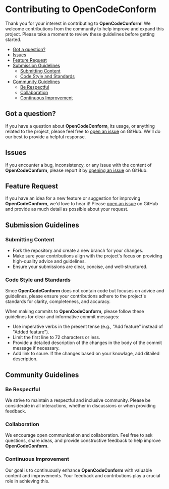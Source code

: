 # Contributing to OpenCodeConform

Thank you for your interest in contributing to **OpenCodeConform**! We welcome contributions from the community to help improve and expand this project. Please take a moment to review these guidelines before getting started.

- [Got a question?](#got-a-question)
- [Issues](#issues)
- [Feature Request](#feature-request)
- [Submission Guidelines](#submission-guidelines)
  - [Submitting Content](#submitting-content)
  - [Code Style and Standards](#code-style-and-standards)
- [Community Guidelines](#community-guidelines)
  - [Be Respectful](#be-respectful)
  - [Collaboration](#collaboration)
  - [Continuous Improvement](#continuous-improvement)

## <a name="got-a-question"></a> Got a question?

If you have a question about **OpenCodeConform**, its usage, or anything related to the project, please feel free to [open an issue](https://github.com/your-username/OpenCodeConform/issues) on GitHub. We'll do our best to provide a helpful response.

## <a name="issues"></a> Issues

If you encounter a bug, inconsistency, or any issue with the content of **OpenCodeConform**, please report it by [opening an issue](https://github.com/your-username/OpenCodeConform/issues) on GitHub.

## <a name="feature-request"> Feature Request

If you have an idea for a new feature or suggestion for improving **OpenCodeConform**, we'd love to hear it! Please [open an issue](https://github.com/your-username/OpenCodeConform/issues) on GitHub and provide as much detail as possible about your request.

## <a name="submission-guidelines"> Submission Guidelines

### <a name="submitting-content"> Submitting Content

- Fork the repository and create a new branch for your changes.
- Make sure your contributions align with the project's focus on providing high-quality advice and guidelines.
- Ensure your submissions are clear, concise, and well-structured.

### <a name="code-style-and-standards"> Code Style and Standards

Since **OpenCodeConform** does not contain code but focuses on advice and guidelines, please ensure your contributions adhere to the project's standards for clarity, completeness, and accuracy.

When making commits to **OpenCodeConform**, please follow these guidelines for clear and informative commit messages:

- Use imperative verbs in the present tense (e.g., "Add feature" instead of "Added feature").
- Limit the first line to 72 characters or less.
- Provide a detailed description of the changes in the body of the commit message if necessary.
- Add link to soure. If the changes based on your knowlage, add ditailed description.

## <a name="community-guidelines"> Community Guidelines

### <a name="be-respectful"> Be Respectful

We strive to maintain a respectful and inclusive community. Please be considerate in all interactions, whether in discussions or when providing feedback.

### <a name="collaboration"> Collaboration

We encourage open communication and collaboration. Feel free to ask questions, share ideas, and provide constructive feedback to help improve **OpenCodeConform**.

### <a name="continuous-improvement"> Continuous Improvement

Our goal is to continuously enhance **OpenCodeConform** with valuable content and improvements. Your feedback and contributions play a crucial role in achieving this.

